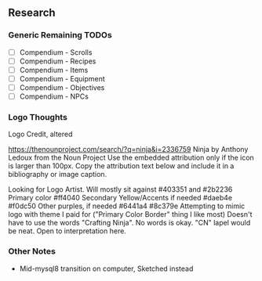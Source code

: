 ## Research

### Generic Remaining TODOs
- [ ] Compendium - Scrolls
- [ ] Compendium - Recipes
- [ ] Compendium - Items
- [ ] Compendium - Equipment
- [ ] Compendium - Objectives
- [ ] Compendium - NPCs

### Logo Thoughts

Logo Credit, altered

https://thenounproject.com/search/?q=ninja&i=2336759
Ninja by Anthony Ledoux from the Noun Project
Use the embedded attribution only if the icon is larger than 100px.
Copy the attribution text below and include it in a bibliography or image caption.

Looking for Logo Artist.
Will mostly sit against #403351 and #2b2236
Primary color #ff4040
Secondary Yellow/Accents if needed #daeb4e #f0dc50
Other purples, if needed #6441a4 #8c379e
Attempting to mimic logo with theme I paid for ("Primary Color Border" thing I like most)
Doesn't have to use the words "Crafting Ninja". No words is okay. "CN" lapel would be neat. Open to interpretation here.

### Other Notes

- Mid-mysql8 transition on computer, Sketched instead


